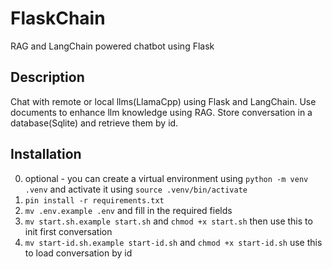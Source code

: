 # FlaskChain
RAG and LangChain powered chatbot using Flask

## Description
Chat with remote or local llms(LlamaCpp) using Flask and LangChain. Use documents to enhance llm knowledge using RAG. Store conversation in a database(Sqlite) and retrieve them by id.

## Installation
0. optional - you can create a virtual environment using `python -m venv .venv` and activate it using `source .venv/bin/activate`
1. `pin install -r requirements.txt`
2. `mv .env.example .env` and fill in the required fields
3. `mv start.sh.example start.sh` and `chmod +x start.sh` then use this to init first conversation
4. `mv start-id.sh.example start-id.sh` and `chmod +x start-id.sh` use this to load conversation by id